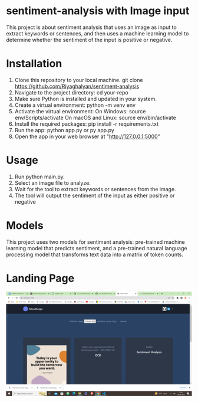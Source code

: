 # sentiment-analysis with Image input

This project is about sentiment analysis that uses an image as input to extract keywords or sentences, and then uses a machine learning model to determine whether the sentiment of the input is positive or negative.

# Installation
1. Clone this repository to your local machine. git clone https://github.com/Riyaghalyan/sentiment-analysis
2. Navigate to the project directory: cd your-repo
3. Make sure Python is installed and updated in your system.
4. Create a virtual environment: python -m venv env
5. Activate the virtual environment:
  On Windows: source env/Scripts/activate
  On macOS and Linux: source env/bin/activate
6. Install the required packages: pip install -r requirements.txt
7. Run the app: python app.py or py app.py
8. Open the app in your web browser at "http://127.0.0.1:5000"


# Usage
1. Run python main.py.
2. Select an image file to analyze.
3. Wait for the tool to extract keywords or sentences from the image.
4. The tool will output the sentiment of the input as either positive or negative

# Models
This project uses two models for sentiment analysis: pre-trained machine learning model that predicts sentiment, and a pre-trained natural language processing model that transforms text data into a matrix of token counts.

# Landing Page 
![image](https://raw.githubusercontent.com/Riyaghalyan/sentiment-analysis/main/final_result.png)

